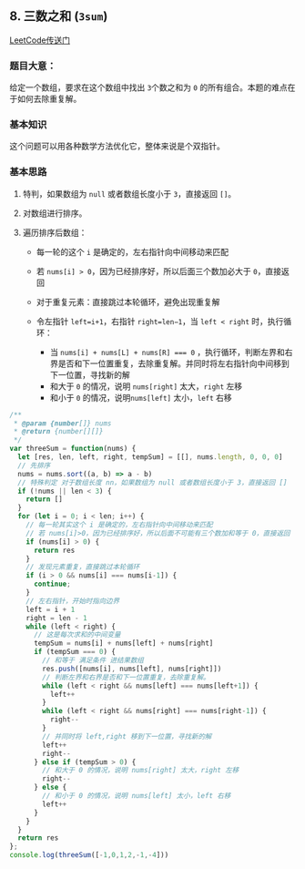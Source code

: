 ## 8. 三数之和 (`3sum`)

[LeetCode传送门](https://leetcode-cn.com/problems/3sum/)

### 题目大意：
给定一个数组，要求在这个数组中找出 `3`个数之和为 `0` 的所有组合。本题的难点在于如何去除重复解。

### 基本知识
这个问题可以用各种数学方法优化它，整体来说是个双指针。

### 基本思路
1. 特判，如果数组为 `null` 或者数组长度小于 `3`，直接返回 `[]`。
2. 对数组进行排序。
3. 遍历排序后数组：

    * 每一轮的这个 `i` 是确定的，左右指针向中间移动来匹配
    * 若 `nums[i] > 0`，因为已经排序好，所以后面三个数加必大于 `0`，直接返回
    * 对于重复元素：直接跳过本轮循环，避免出现重复解
    * 令左指针 `left=i+1`，右指针 `right=len−1`，当 `left < right` 时，执行循环：

      * 当 `nums[i] + nums[L] + nums[R] === 0` ，执行循环，判断左界和右界是否和下一位置重复，去除重复解。并同时将左右指针向中间移到下一位置，寻找新的解
      * 和大于 `0` 的情况，说明 `nums[right]` 太大，`right` 左移
      * 和小于 `0` 的情况，说明`nums[left]` 太小，`left` 右移

```JavaScript
/**
 * @param {number[]} nums
 * @return {number[][]}
 */
var threeSum = function(nums) {
  let [res, len, left, right, tempSum] = [[], nums.length, 0, 0, 0]
  // 先排序
  nums = nums.sort((a, b) => a - b)
  // 特殊判定 对于数组长度 nn，如果数组为 null 或者数组长度小于 3，直接返回 []
  if (!nums || len < 3) {
    return []
  }
  for (let i = 0; i < len; i++) {
    // 每一轮其实这个 i 是确定的，左右指针向中间移动来匹配
    // 若 nums[i]>0，因为已经排序好，所以后面不可能有三个数加和等于 0，直接返回
    if (nums[i] > 0) {
      return res
    }
    // 发现元素重复，直接跳过本轮循环
    if (i > 0 && nums[i] === nums[i-1]) {
      continue;
    }
    // 左右指针，开始时指向边界
    left = i + 1
    right = len - 1
    while (left < right) {
      // 这是每次求和的中间变量
      tempSum = nums[i] + nums[left] + nums[right]
      if (tempSum === 0) {
        // 和等于 满足条件 进结果数组
        res.push([nums[i], nums[left], nums[right]])
        // 判断左界和右界是否和下一位置重复，去除重复解。
        while (left < right && nums[left] === nums[left+1]) {
          left++
        }
        while (left < right && nums[right] === nums[right-1]) {
          right--
        }
        // 并同时将 left,right 移到下一位置，寻找新的解
        left++
        right--
      } else if (tempSum > 0) {
        // 和大于 0 的情况，说明 nums[right] 太大，right 左移
        right--
      } else {
        // 和小于 0 的情况，说明 nums[left] 太小，left 右移
        left++
      }
    }
  }
  return res
};
console.log(threeSum([-1,0,1,2,-1,-4]))
```